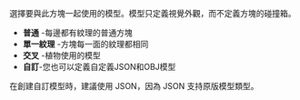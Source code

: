 選擇要與此方塊一起使用的模型。模型只定義視覺外觀，而不定義方塊的碰撞箱。

* **普通** -每邊都有紋理的普通方塊
* **單一紋理** -方塊每一面的紋理都相同
* **交叉** -植物使用的模型
* **自訂**-您也可以定義自定義JSON和OBJ模型

在創建自訂模型時，建議使用 JSON，因為 JSON 支持原版模型類型。
